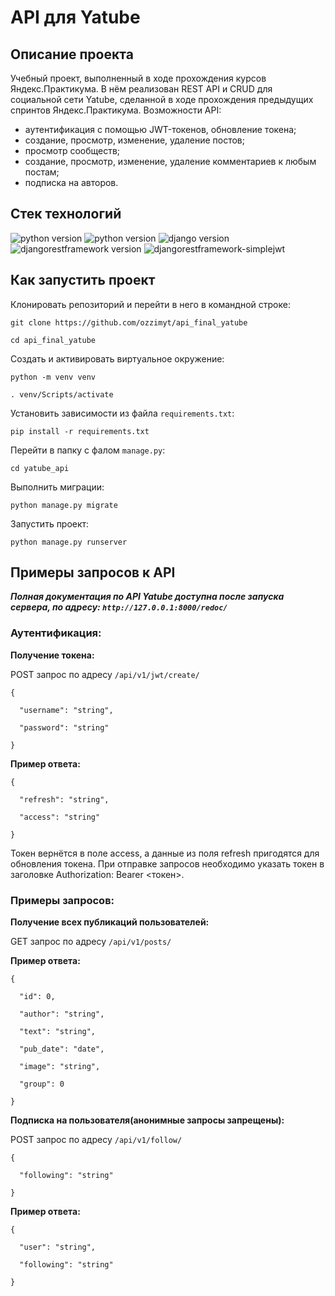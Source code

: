 # API для Yatube
## Описание проекта

Учебный проект, выполненный в ходе прохождения курсов Яндекс.Практикума. В нём реализован REST API и CRUD для социальной сети Yatube, сделанной в ходе прохождения предыдущих спринтов Яндекс.Практикума.
Возможности API:
- аутентификация с помощью JWT-токенов, обновление токена;
- создание, просмотр, изменение, удаление постов;
- просмотр сообществ;
- создание, просмотр, изменение, удаление комментариев к любым постам;
- подписка на авторов.

## **Стек технологий**
![python version](https://img.shields.io/badge/Python-3.7.8-green)
![python version](https://img.shields.io/badge/Python-3.9.9-green)
![django version](https://img.shields.io/badge/Django-3.2.16-green)
![djangorestframework version](https://img.shields.io/badge/djangorestframework-3.12.4-green)
![djangorestframework-simplejwt](https://img.shields.io/badge/djangorestframework_simplejwt-4.7.2-green)


## Как запустить проект
Клонировать репозиторий и перейти в него в командной строке:
```
git clone https://github.com/ozzimyt/api_final_yatube
```
```
cd api_final_yatube
```
Cоздать и активировать виртуальное окружение:
```
python -m venv venv
```
```
. venv/Scripts/activate
```
Установить зависимости из файла ```requirements.txt```:
```
pip install -r requirements.txt
```
Перейти в папку с фалом ```manage.py```:
```
cd yatube_api
```
Выполнить миграции:
```
python manage.py migrate
```
Запустить проект:
```
python manage.py runserver
```

## Примеры запросов к API
***Полная документация по API Yatube доступна после запуска сервера, по адресу: `http://127.0.0.1:8000/redoc/`***
  
### Аутентификация:

**Получение токена:**

POST запрос по адресу ```/api/v1/jwt/create/```

    {

      "username": "string",

      "password": "string"

    }

**Пример ответа:**

    {

      "refresh": "string",

      "access": "string"

    }

Токен вернётся в поле access, а данные из поля refresh пригодятся для обновления токена. 
При отправке запроcов необходимо указать токен в заголовке Authorization: Bearer <токен>.

### Примеры запросов:

**Получение всех публикаций пользователей:**

GET запрос по адресу ```/api/v1/posts/```

**Пример ответа:**


    {

      "id": 0,

      "author": "string",

      "text": "string",

      "pub_date": "date",

      "image": "string",

      "group": 0

    }


**Подписка на пользователя(анонимные запросы запрещены):**

POST запрос по адресу ```/api/v1/follow/```

    {

      "following": "string"
      
    }

**Пример ответа:**

    {

      "user": "string",

      "following": "string"

    }
